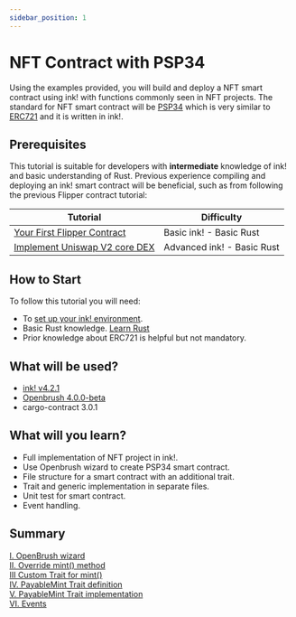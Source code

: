 ```yaml
---
sidebar_position: 1
---
```


# NFT Contract with PSP34

Using the examples provided, you will build and deploy a NFT smart contract  using ink! with functions commonly seen in NFT projects.
The standard for NFT smart contract will be [PSP34](https://github.com/w3f/PSPs/blob/master/PSPs/psp-34.md) which is very similar to [ERC721](https://docs.openzeppelin.com/contracts/4.x/erc721) and it is written in ink!.
## Prerequisites
This tutorial is suitable for developers with **intermediate** knowledge of ink! and basic understanding of Rust. Previous experience compiling and deploying an ink! smart contract will be beneficial, such as from following the previous Flipper contract tutorial:

| Tutorial                                                                   | Difficulty                     |
|----------------------------------------------------------------------------|--------------------------------|
| [Your First Flipper Contract](../flipper-contract/flipper-contract.md)              | Basic ink! -  Basic Rust       | 
| [Implement Uniswap V2 core DEX](../dex/dex.md) | Advanced ink! - Basic Rust |         

## How to Start
To follow this tutorial you will need:
- To [set up your ink! environment](/docs/build/build-on-layer-1/environment/ink_environment.md).
- Basic Rust knowledge. [Learn Rust](https://www.rust-lang.org/learn)
- Prior knowledge about ERC721 is helpful but not mandatory.

## What will be used?
- [ink! v4.2.1](https://github.com/paritytech/ink/tree/v4.2.1)   
- [Openbrush 4.0.0-beta](https://github.com/Brushfam/openbrush-contracts/releases/tag/4.0.0-beta)
- cargo-contract 3.0.1

## What will you learn?
- Full implementation of NFT project in ink!.
- Use Openbrush wizard to create PSP34 smart contract.
- File structure for a smart contract with an additional trait.
- Trait and generic implementation in separate files.
- Unit test for smart contract.
- Event handling.

## Summary
[I. OpenBrush wizard](./Wizard/index.md)   
[II. Override mint() method](./Override/override.md)   
[III Custom Trait for mint()](./CustomTrait/customtrait.md)   
[IV. PayableMint Trait definition](./PayableMintTrait/payableminttrait.md)   
[V. PayableMint Trait implementation](./PayableMintImpl/payablemintimpl.md)   
[VI. Events](./Events/events.md)